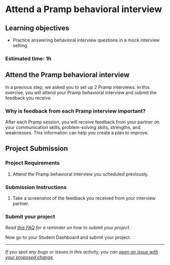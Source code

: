 # Attend a Pramp behavioral interview

## Learning objectives

- Practice answering behavioral interview questions in a mock interview setting.

### **Estimated time**: 1h

## Attend the Pramp behavioral interview

In a previous step, we asked you to set up 2 Pramp interviews. In this exercise, you will attend your Pramp behavioral interview and submit the feedback you receive. 

### Why is feedback from each Pramp interview important?

After each Pramp session, you will receive feedback from your partner on your communication skills, problem-solving skills, strengths, and weaknesses. This information can help you create a plan to improve.

## Project Submission

### Project Requirements

1. Attend the Pramp behavioral interview you scheduled previously.

### Submission Instructions

1. Take a screenshot of the feedback you received from your interview partner.

### Submit your project

*Read [this FAQ](https://microverse.zendesk.com/hc/en-us/articles/360061344234) for a reminder on how to submit your project.* 

Now go to your Student Dashboard and submit your project.


------

_If you spot any bugs or issues in this activity, you can [open an issue with your proposed change](https://github.com/microverseinc/curriculum-transversal-skills/blob/main/git-github/articles/open_issue.md)._

